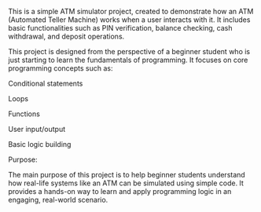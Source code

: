 This is a simple ATM simulator project, created to demonstrate how an ATM (Automated Teller Machine) works when a user interacts with it. It includes basic functionalities such as PIN verification, balance checking, cash withdrawal, and deposit operations.

This project is designed from the perspective of a beginner student who is just starting to learn the fundamentals of programming. It focuses on core programming concepts such as:

Conditional statements

Loops

Functions

User input/output

Basic logic building

Purpose:

The main purpose of this project is to help beginner students understand how real-life systems like an ATM can be simulated using simple code. It provides a hands-on way to learn and apply programming logic in an engaging, real-world scenario.

